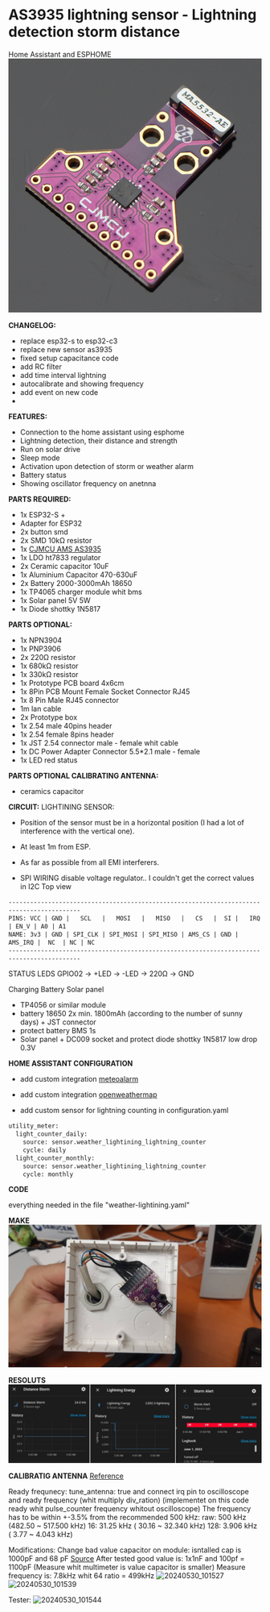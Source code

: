 # AS3935 lightning sensor - Lightning detection storm distance
Home Assistant and ESPHOME
![Main photo of the weather station](title.jpg)

**CHANGELOG:**
- replace esp32-s to esp32-c3
- replace new sensor as3935
- fixed setup capacitance code
- add RC filter
- add time interval lightning
- autocalibrate and showing frequency
- add event on new code
- 
**FEATURES:**
- Connection to the home assistant using esphome
- Lightning detection, their distance and strength
- Run on solar drive
- Sleep mode
- Activation upon detection of storm or weather alarm
- Battery status
- Showing oscillator frequency on anetnna

**PARTS REQUIRED:**
 - 1x ESP32-S + 
 - Adapter for ESP32
 - 2x button smd
 - 2x SMD 10kΩ resistor
 - 1x [CJMCU AMS AS3935](https://www.aliexpress.com/item/32829119257.html)
 - 1x LDO ht7833 regulator
 - 2x Ceramic capacitor 10uF
 - 1x Aluminium Capacitor 470-630uF
 - 2x Battery 2000-3000mAh 18650
 - 1x TP4065 charger module whit bms
 - 1x Solar panel 5V 5W
 - 1x Diode shottky 1N5817
 
**PARTS OPTIONAL:**
 - 1x NPN3904
 - 1x PNP3906
 - 2x 220Ω resistor
 - 1x 680kΩ resistor
 - 1x 330kΩ resistor
 - 1x Prototype PCB board 4x6cm
 - 1x 8Pin PCB Mount Female Socket Connector RJ45
 - 1x 8 Pin Male RJ45 connector
 - 1m lan cable
 - 2x Prototype box
 - 1x 2.54 male 40pins header
 - 1x 2.54 female 8pins header
 - 1x JST 2.54 connector male - female whit cable
 - 1x DC Power Adapter Connector 5.5*2.1 male - female
 - 1x LED red status

 **PARTS OPTIONAL CALIBRATING ANTENNA:**
 - ceramics capacitor
 
**CIRCUIT:**
LIGHTINING SENSOR:
- Position of the sensor must be in a horizontal position (I had a lot of interference with the vertical one).
- At least 1m from ESP.
- As far as possible from all EMI interferers.

- SPI WIRING disable voltage regulator.. I couldn't get the correct values in I2C
Top view 
```
------------------------------------------------------------------------------------------
PINS: VCC | GND |   SCL   |   MOSI   |   MISO   |   CS   |  SI |   IRQ   | EN_V | A0 | A1
NAME: 3v3 | GND | SPI_CLK | SPI_MOSI | SPI_MISO | AMS_CS | GND | AMS_IRQ |  NC  | NC | NC 
------------------------------------------------------------------------------------------
```

STATUS LEDS
GPIO02 -> +LED -> -LED -> 220Ω -> GND
    
Charging Battery Solar panel
- TP4056 or similar module
- battery 18650 2x min. 1800mAh (according to the number of sunny days) + JST connector
- protect battery BMS 1s
- Solar panel + DC009 socket and protect diode shottky 1N5817 low drop 0.3V
  
**HOME ASSISTANT CONFIGURATION**
- add custom integration [meteoalarm](https://www.home-assistant.io/integrations/meteoalarm/)
- add custom integration [openweathermap](https://www.home-assistant.io/integrations/openweathermap/)
  
- add custom sensor for lightning counting in configuration.yaml
```
utility_meter:
  light_counter_daily:
    source: sensor.weather_lightining_lightning_counter
    cycle: daily
  light_counter_monthly:
    source: sensor.weather_lightining_lightning_counter
    cycle: monthly
```

**CODE**

everything needed in the file "weather-lightining.yaml"

**MAKE**
![make2](sensor.jpg)

**RESOLUTS**
![Record](record.jpg)

**CALIBRATIG ANTENNA**
[Reference](https://www.improwis.com/projects/sw_chip_AS3935/)

Ready frequnecy: tune_antenna: true and connect irq pin to oscilloscope and ready frequency (whit multiply div_ration)
(implementet on this code ready whit pulse_counter frequency whitout oscilloscope)
The frequency has to be within +-3.5% from the recommended 500 kHz: 
raw: 500     kHz (482.50 ~ 517.500 kHz)
16:   31.25  kHz ( 30.16 ~  32.340 kHz)
128:   3.906 kHz (  3.77 ~   4.043 kHz)

Modifications:
Change bad value capacitor on module: isntalled cap is 1000pF and 68 pF
[Source](https://tasmota.github.io/docs/AS3935/#breakout-boards-issues)
After tested good value is: 1x1nF and 100pf = 1100pF (Measure whit multimeter is value capacitor is smaller)
Measure frequency is: 7.8kHz whit 64 ratio = 499kHz
![20240530_101527](https://github.com/tiimsvk/Esphome-Franklin-Lightining/assets/52893640/8a2eb9b7-f2b1-46c4-a096-247d20db8b41)
![20240530_101539](https://github.com/tiimsvk/Esphome-Franklin-Lightining/assets/52893640/ecc695ab-13c1-4e66-b0de-a0f1fe8442f7)

Tester:
![20240530_101544](https://github.com/tiimsvk/Esphome-Franklin-Lightining/assets/52893640/4ee7f335-88b3-408a-bfe6-5101cba29a0d)
